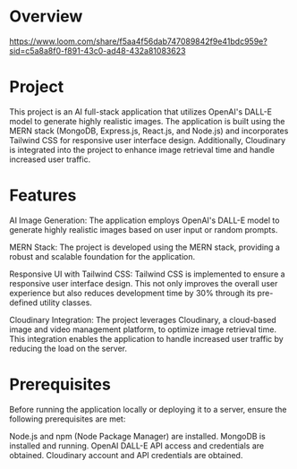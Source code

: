 # Overview
https://www.loom.com/share/f5aa4f56dab747089842f9e41bdc959e?sid=c5a8a8f0-f891-43c0-ad48-432a81083623

# Project
This project is an AI full-stack application that utilizes OpenAI's DALL-E model to generate highly realistic images. The application is built using the MERN stack (MongoDB, Express.js, React.js, and Node.js) and incorporates Tailwind CSS for responsive user interface design. Additionally, Cloudinary is integrated into the project to enhance image retrieval time and handle increased user traffic.

# Features 
AI Image Generation: The application employs OpenAI's DALL-E model to generate highly realistic images based on user input or random prompts.

MERN Stack: The project is developed using the MERN stack, providing a robust and scalable foundation for the application.

Responsive UI with Tailwind CSS: Tailwind CSS is implemented to ensure a responsive user interface design. This not only improves the overall user experience but also reduces development time by 30% through its pre-defined utility classes.

Cloudinary Integration: The project leverages Cloudinary, a cloud-based image and video management platform, to optimize image retrieval time. This integration enables the application to handle increased user traffic by reducing the load on the server.

# Prerequisites 
Before running the application locally or deploying it to a server, ensure the following prerequisites are met:

Node.js and npm (Node Package Manager) are installed.
MongoDB is installed and running.
OpenAI DALL-E API access and credentials are obtained.
Cloudinary account and API credentials are obtained.

